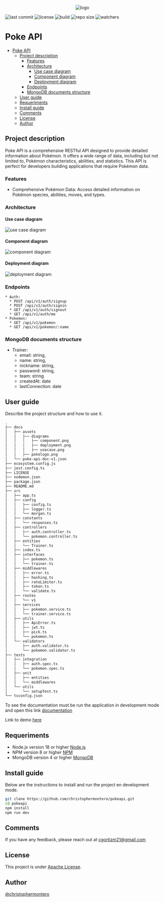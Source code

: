 <p align="center"><img src="./docs/assets/pokelogo.png" alt="logo"></p>

![last commit](https://img.shields.io/github/last-commit/christophermontero/pokeapi)
![license](https://img.shields.io/github/license/christophermontero/pokeapi)
![build](https://img.shields.io/github/actions/workflow/status/christophermontero/pokeapi/pipeline.yml)
![repo size](https://img.shields.io/github/repo-size/christophermontero/pokeapi)
![watchers](https://img.shields.io/github/watchers/christophermontero/pokeapi?style=social)

# Poke API

- [Poke API](#poke-api)
  - [Project description](#project-description)
    - [Features](#features)
    - [Architecture](#architecture)
      - [Use case diagram](#use-case-diagram)
      - [Component diagram](#component-diagram)
      - [Deployment diagram](#deployment-diagram)
    - [Endpoints](#endpoints)
    - [MongoDB documents structure](#mongodb-documents-structure)
  - [User guide](#user-guide)
  - [Requeriments](#requeriments)
  - [Install guide](#install-guide)
  - [Comments](#comments)
  - [License](#license)
  - [Author](#author)

## Project description

Poke API is a comprehensive RESTful API designed to provide detailed information about Pokémon. It offers a wide range of data, including but not limited to, Pokémon characteristics, abilities, and statistics. This API is perfect for developers building applications that require Pokémon data.

### Features
- Comprehensive Pokémon Data: Access detailed information on Pokémon species, abilities, moves, and types.

### Architecture

#### Use case diagram

![use case diagram](./docs/assets/diagrams/usecase.png)

#### Component diagram

![component diagram](./docs/assets/diagrams/component.png)

#### Deployment diagram

![deployment diagram](./docs/assets/diagrams/deployment.png)

### Endpoints

```
* Auth:
  * POST /api/v1/auth/signup
  * POST /api/v1/auth/signin
  * GET /api/v1/auth/signout
  * GET /api/v1/auth/me
* Pokemon:
  * GET /api/v1/pokemon
  * GET /api/v1/pokemon/:name
```

### MongoDB documents structure

- Trainer:
  - email: string,
  - name: string,
  - nickname: string,
  - password: string,
  - team: string
  - createdAt: date
  - lastConnection: date

## User guide

Describe the project structure and how to use it.

```bash
.
├── docs
│   ├── assets
│   │   ├── diagrams
│   │   │   ├── component.png
│   │   │   ├── deployment.png
│   │   │   ├── usecase.png
│   │   ├── pokelogo.png
│   └── poke-api-doc-v1.json
├── ecosystem.config.js
├── jest.config.ts
├── LICENSE
├── nodemon.json
├── package.json
├── README.md
├── src
│   ├── app.ts
│   ├── config
│   │   ├── config.ts
│   │   ├── logger.ts
│   │   └── morgan.ts
│   ├── constants
│   │   └── responses.ts
│   ├── controllers
│   │   ├── auth.controller.ts
│   │   └── pokemon.controller.ts
│   ├── entities
│   │   └── Trainer.ts
│   ├── index.ts
│   ├── interfaces
│   │   ├── pokemon.ts
│   │   └── trainer.ts
│   ├── middlewares
│   │   ├── error.ts
│   │   ├── hashing.ts
│   │   ├── rateLimiter.ts
│   │   ├── token.ts
│   │   └── validate.ts
│   ├── routes
│   │   └── v1
│   ├── services
│   │   ├── pokemon.service.ts
│   │   └── trainer.service.ts
│   ├── utils
│   │   ├── ApiError.ts
│   │   ├── jwt.ts
│   │   ├── pick.ts
│   │   └── pokemon.ts
│   └── validators
│       ├── auth.validator.ts
│       └── pokemon.validator.ts
├── tests
│   ├── integration
│   │   ├── auth.spec.ts
│   │   └── pokemon.spec.ts
│   ├── unit
│   │   ├── entities
│   │   └── middlewares
│   └── utils
│       └── setupTest.ts
└── tsconfig.json

```

To see the documentation must be run the application in development mode and open this link [documentation](http://localhost:3000/api/v1/docs/)

Link to demo [here](https://awesomepokeapi-ae9d4e3e043d.herokuapp.com/)

## Requeriments

- Node.js version 18 or higher [Node.js](https://nodejs.org/en/)
- NPM version 8 or higher [NPM](https://www.npmjs.com/)
- MongoDB version 4 or higher [MongoDB](https://www.mongodb.com/)

## Install guide

Below are the instructions to install and run the project en development mode.

```bash
git clone https://github.com/christophermontero/pokeapi.git
cd pokeapi
npm install
npm run dev
```

## Comments

If you have any feedback, please reach out at cgortizm21@gmail.com

## License

This project is under [Apache License](https://www.apache.org/licenses/LICENSE-2.0).

## Author

[@christophermontero](https://github.com/christophermontero)
